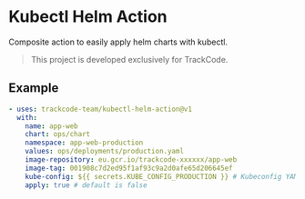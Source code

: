 # Kubectl Helm Action

Composite action to easily apply helm charts with kubectl.

> This project is developed exclusively for TrackCode.

## Example
```yaml
- uses: trackcode-team/kubectl-helm-action@v1
  with:
    name: app-web
    chart: ops/chart
    namespace: app-web-production
    values: ops/deployments/production.yaml
    image-repository: eu.gcr.io/trackcode-xxxxxx/app-web
    image-tag: 001908c7d2ed95f1af93c9a2d0afe65d206645ef
    kube-config: ${{ secrets.KUBE_CONFIG_PRODUCTION }} # Kubeconfig YAML
    apply: true # default is false
```
